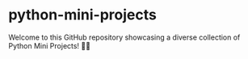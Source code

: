 # python-mini-projects
Welcome to this GitHub repository showcasing a diverse collection of Python Mini Projects! 🐍🚀 

